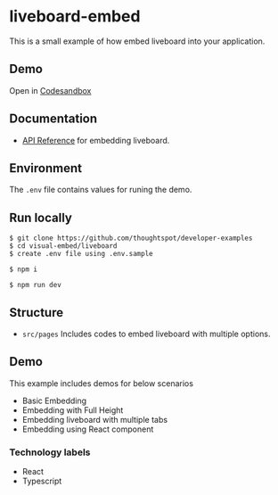 # liveboard-embed

This is a small example of how embed liveboard into your application.

## Demo

Open in [Codesandbox](https://githubbox.com/thoughtspot/developer-examples/tree/main/visual-embed/liveboard)


## Documentation

- [API Reference](https://developers.thoughtspot.com/docs/embed-liveboard) for embedding liveboard.

## Environment

The `.env` file contains values for runing the demo.

## Run locally

```
$ git clone https://github.com/thoughtspot/developer-examples
$ cd visual-embed/liveboard
$ create .env file using .env.sample
```
```
$ npm i
```
```
$ npm run dev
```

## Structure

- `src/pages` Includes codes to embed liveboard with multiple options.

## Demo

This example includes demos for below scenarios

- Basic Embedding
- Embedding with Full Height
- Embedding liveboard with multiple tabs
- Embedding using React component

### Technology labels

- React
- Typescript